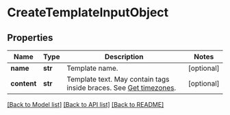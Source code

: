# CreateTemplateInputObject

## Properties
Name | Type | Description | Notes
------------ | ------------- | ------------- | -------------
**name** | **str** | Template name. | [optional] 
**content** | **str** | Template text. May contain tags inside braces. See [Get timezones](https://docs.textmagic.com/#section/Custom-fields-list-(Merge-tags)). | [optional] 

[[Back to Model list]](../README.md#documentation-for-models) [[Back to API list]](../README.md#documentation-for-api-endpoints) [[Back to README]](../README.md)


